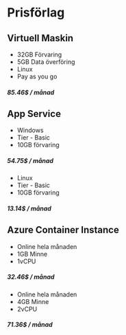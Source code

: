  # Prisförlag
 
 
 ## Virtuell Maskin

 - 32GB Förvaring
 - 5GB Data överföring
 - Linux
 - Pay as you go
 
##### 85.46$ / månad

## App Service

 - Windows
 - Tier - Basic
 - 10GB förvaring
 
##### 54.75$ / månad

 - Linux
 - Tier - Basic
 - 10GB förvaring
 
 ##### 13.14$ / månad
 
 ## Azure Container Instance
 
 - Online hela månaden
 - 1GB Minne
 - 1vCPU

##### 32.46$ / månad


 - Online hela månaden
 - 4GB Minne
 - 2vCPU

##### 71.36$ / månad

